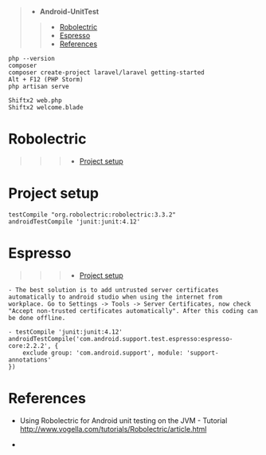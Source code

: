 > - **Android-UnitTest**
>> - [Robolectric](#robolectric)
>> - [Espresso](#espresso)
>> - [References](#references)

    php --version 
    composer
    composer create-project laravel/laravel getting-started
    Alt + F12 (PHP Storm)
    php artisan serve
    
    Shiftx2 web.php
    Shiftx2 welcome.blade
    
# Robolectric
>>> - [Project setup](#project-setup) 
# Project setup
    
    testCompile "org.robolectric:robolectric:3.3.2"
    androidTestCompile 'junit:junit:4.12'
    


# Espresso
>>> - [Project setup](#project-setup) 

    - The best solution is to add untrusted server certificates automatically to android studio when using the internet from workplace. Go to Settings -> Tools -> Server Certificates, now check "Accept non-trusted certificates automatically". After this coding can be done offline.
    
    - testCompile 'junit:junit:4.12'
    androidTestCompile('com.android.support.test.espresso:espresso-core:2.2.2', {
        exclude group: 'com.android.support', module: 'support-annotations'
    })

# References
- Using Robolectric for Android unit testing on the JVM - Tutorial
http://www.vogella.com/tutorials/Robolectric/article.html

- 


